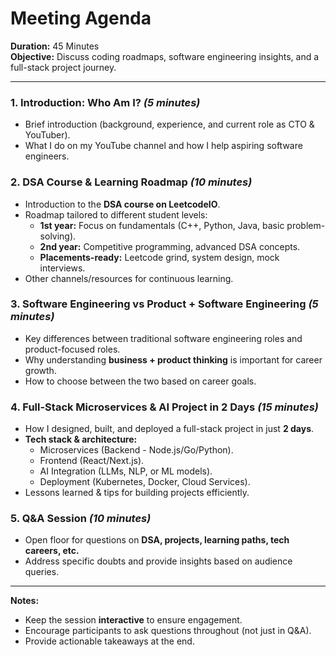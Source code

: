 
# **Meeting Agenda**  
**Duration:** 45 Minutes  
**Objective:** Discuss coding roadmaps, software engineering insights, and a full-stack project journey.

---

### **1. Introduction: Who Am I?** *(5 minutes)*  
- Brief introduction (background, experience, and current role as CTO & YouTuber).  
- What I do on my YouTube channel and how I help aspiring software engineers.  

### **2. DSA Course & Learning Roadmap** *(10 minutes)*  
- Introduction to the **DSA course on LeetcodeIO**.  
- Roadmap tailored to different student levels:  
  - **1st year:** Focus on fundamentals (C++, Python, Java, basic problem-solving).  
  - **2nd year:** Competitive programming, advanced DSA concepts.  
  - **Placements-ready:** Leetcode grind, system design, mock interviews.  
- Other channels/resources for continuous learning.  

### **3. Software Engineering vs Product + Software Engineering** *(5 minutes)*  
- Key differences between traditional software engineering roles and product-focused roles.  
- Why understanding **business + product thinking** is important for career growth.  
- How to choose between the two based on career goals.  

### **4. Full-Stack Microservices & AI Project in 2 Days** *(15 minutes)*  
- How I designed, built, and deployed a full-stack project in just **2 days**.  
- **Tech stack & architecture:**  
  - Microservices (Backend - Node.js/Go/Python).  
  - Frontend (React/Next.js).  
  - AI Integration (LLMs, NLP, or ML models).  
  - Deployment (Kubernetes, Docker, Cloud Services).  
- Lessons learned & tips for building projects efficiently.  

### **5. Q&A Session** *(10 minutes)*  
- Open floor for questions on **DSA, projects, learning paths, tech careers, etc.**  
- Address specific doubts and provide insights based on audience queries.  

---

**Notes:**  
- Keep the session **interactive** to ensure engagement.  
- Encourage participants to ask questions throughout (not just in Q&A).  
- Provide actionable takeaways at the end.  

